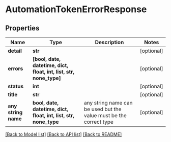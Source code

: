 # AutomationTokenErrorResponse


## Properties
Name | Type | Description | Notes
------------ | ------------- | ------------- | -------------
**detail** | **str** |  | [optional] 
**errors** | **[bool, date, datetime, dict, float, int, list, str, none_type]** |  | [optional] 
**status** | **int** |  | [optional] 
**title** | **str** |  | [optional] 
**any string name** | **bool, date, datetime, dict, float, int, list, str, none_type** | any string name can be used but the value must be the correct type | [optional]

[[Back to Model list]](../README.md#documentation-for-models) [[Back to API list]](../README.md#documentation-for-api-endpoints) [[Back to README]](../README.md)


